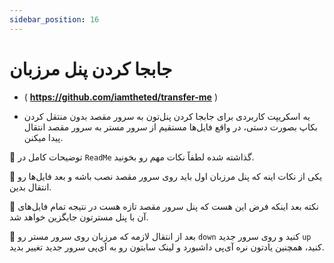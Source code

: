 ```yaml
---
sidebar_position: 16
---
```


# جابجا کردن پنل مرزبان

- ( **https://github.com/iamtheted/transfer-me** )

- یه اسکریپت کاربردی برای جابجا کردن پنل‌تون به سرور مقصد بدون منتقل کردن بکاپ بصورت دستی، در واقع فایل‌ها مستقیم از سرور مستر به سرور مقصد انتقال پیدا میکنن.

🔖 توضیحات کامل در `ReadMe` گذاشته شده لطفاً نکات مهم رو بخونید.

🔖 یکی از نکات اینه که پنل مرزبان اول باید روی سرور مقصد نصب باشه و بعد فایل‌ها رو انتقال بدین.

🔖 نکته بعد اینکه فرض این هست که پنل سرور مقصد تازه هست در نتیجه تمام فایل‌های آن با پنل مسترتون جایگزین خواهد شد.

🔖  بعد از انتقال لازمه که مرزبان روی سرور مستر رو `down` کنید و روی سرور جدید `up` کنید، همچنین یادتون نره آی‌پی داشبورد و لینک سابتون رو به آی‌پی سرور جدید تغییر بدید.